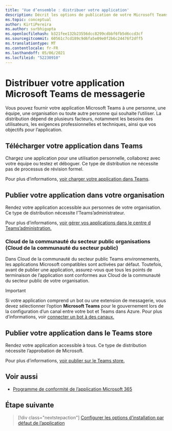 ```yaml
---
title: 'Vue d’ensemble : distribuer votre application'
description: Décrit les options de publication de votre Microsoft Teams application.
ms.topic: conceptual
author: KirtiPereira
ms.author: surbhigupta
ms.openlocfilehash: b321fee132b23556dcc8299cdbbf6fb5d6ccd3cf
ms.sourcegitcommit: 60561c7cd189c9d6fa5e09e0f2b6c24476f2dff5
ms.translationtype: MT
ms.contentlocale: fr-FR
ms.lasthandoff: 05/06/2021
ms.locfileid: "52230910"
---
```

# <a name="distribute-your-microsoft-teams-app"></a>Distribuer votre application Microsoft Teams de messagerie

Vous pouvez fournir votre application Microsoft Teams à une personne, une équipe, une organisation ou toute autre personne qui souhaite l’utiliser. La distribution dépend de plusieurs facteurs, notamment les besoins des utilisateurs, les exigences professionnelles et techniques, ainsi que vos objectifs pour l’application.

## <a name="upload-your-app-in-teams"></a>Télécharger votre application dans Teams

Chargez une application pour une utilisation personnelle, collaborez avec votre équipe ou testez et déboguer. Ce type de distribution ne nécessite pas de processus de révision formel.

Pour plus d’informations, [voir charger votre application dans Teams](apps-upload.md).

## <a name="publish-your-app-to-your-org"></a>Publier votre application dans votre organisation

Rendez votre application accessible aux personnes de votre organisation. Ce type de distribution nécessite l’Teams’administrateur.

Pour plus d’informations, [voir gérer vos applications dans le centre d Teams’administration.](https://docs.microsoft.com/MicrosoftTeams/manage-apps?toc=%2Fmicrosoftteams%2Fplatform%2Ftoc.json&bc=%2FMicrosoftTeams%2Fbreadcrumb%2Ftoc.json)

### <a name="government-community-cloud-gcc-organizations"></a>Cloud de la communauté du secteur public organisations (Cloud de la communauté du secteur public)

Dans Cloud de la communauté du secteur public Teams environnements, les applications Microsoft compatibles sont activées par défaut. Toutefois, avant de publier une application, assurez-vous que tous les points de terminaison de l’application sont conformes aux Cloud de la communauté du secteur public de votre organisation.

> [!IMPORTANT]
>Si votre application comprend un bot ou une extension de messagerie, vous devez sélectionner l’option **Microsoft Teams** pour le gouvernement lors de la configuration d’un canal entre votre bot et Teams dans Azure. Pour plus d’informations, voir [connecter un bot à des canaux.](/azure/bot-service/bot-service-manage-channels?view=azure-bot-service-4.0&preserve-view=true)

## <a name="publish-your-app-to-the-teams-store"></a>Publier votre application dans le Teams store

Rendez votre application accessible à tous. Ce type de distribution nécessite l’approbation de Microsoft.

Pour plus d’informations, [voir publier sur le Teams store.](~/concepts/deploy-and-publish/appsource/publish.md)

## <a name="see-also"></a>Voir aussi

* [Programme de conformité de l’application Microsoft 365](/microsoft-365-app-certification/overview)

## <a name="next-step"></a>Étape suivante

> [!div class="nextstepaction"]
> [Configurer les options d’installation par défaut de l’application](~/concepts/deploy-and-publish/add-default-install-scope.md)

